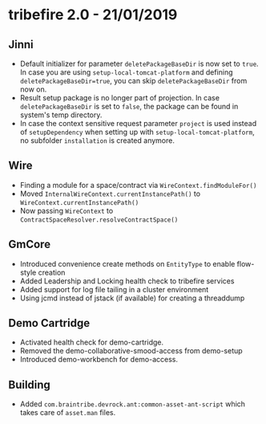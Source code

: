 # tribefire 2.0 - 21/01/2019

## Jinni
* Default initializer for parameter `deletePackageBaseDir` is now set to `true`. In case you are using `setup-local-tomcat-platform` and defining `deletePackageBaseDir=true`, you can skip `deletePackageBaseDir` from now on.
* Result setup package is no longer part of projection. In case `deletePackageBaseDir` is set to `false`, the package can be found in system's temp directory.
* In case the context sensitive request parameter `project` is used instead of `setupDependency` when setting up with `setup-local-tomcat-platform`, no subfolder `installation` is created anymore.

## Wire
* Finding a module for a space/contract via `WireContext.findModuleFor()`
* Moved `InternalWireContext.currentInstancePath()` to `WireContext.currentInstancePath()`
* Now passing `WireContext` to `ContractSpaceResolver.resolveContractSpace()`

## GmCore
* Introduced convenience create methods on `EntityType` to enable flow-style creation
* Added Leadership and Locking health check to tribefire services
* Added support for log file tailing in a cluster environment
* Using jcmd instead of jstack (if available) for creating a threaddump

## Demo Cartridge
* Activated health check for demo-cartridge.
* Removed the demo-collaborative-smood-access from demo-setup
* Introduced demo-workbench for demo-access.

## Building
* Added `com.braintribe.devrock.ant:common-asset-ant-script` which takes care of `asset.man` files.
